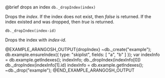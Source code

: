 

@brief drops an index
`db._dropIndex(index)`

Drops the *index*.  If the index does not exist, then *false* is
returned. If the index existed and was dropped, then *true* is
returned.

`db._dropIndex(index-id)`

Drops the index with *index-id*.

@EXAMPLE_ARANGOSH_OUTPUT{dropIndex}
~db._create("example");
db.example.ensureIndex({ type: "skiplist", fields: [ "a", "b" ] });
var indexInfo = db.example.getIndexes();
indexInfo;
db._dropIndex(indexInfo[0])
db._dropIndex(indexInfo[1].id)
indexInfo = db.example.getIndexes();
~db._drop("example");
@END_EXAMPLE_ARANGOSH_OUTPUT

